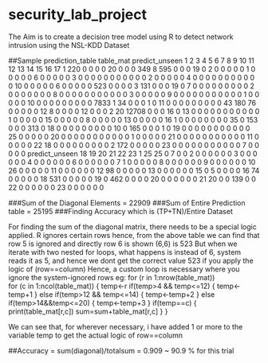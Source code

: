 # security_lab_project
The Aim is to create a decision tree model using R to detect network intrusion using the NSL-KDD Dataset

##Sample prediction_table 
table_mat
    predict_unseen
         1     2     3     4     5     6     7     8     9    10    11    12    13    14    15    16    17
  1    220     0     0     0     0    20     0     0     0   349     8   595     0     0     0    19     0
  2      0     0     0     0     0     1     0     0     0     0     0     6     0     0     0     0     0
  3      0     0     0     0     0     0     0     0     0     0     0     2     0     0     0     0     0
  4      0     0     0     0     0     0     0     0     0     0     0    10     0     0     0     0     0
  6      0     0     0     0     0   523     0     0     0     0     3   131     0     0     0    19     0
  7      0     0     0     0     0     0     0     0     0     2     0     0     0     0     0     0     0
  8      0     0     0     0     0     0     0     0     0     0     0     3     0     0     0     0     0
  9      0     0     0     0     0     0     0     0     0     0     0     1     0     0     0     0     0
  10     0     0     0     0     0     0     0     0     0  7833     1    34     0     0     0     1     0
  11     0     0     0     0     0     0     0     0     0    43   180    76     0     0     0     0     0
  12     8     0     0     0     0    12     0     0     0     2    20 12708     0     0     0    16     0
  13     0     0     0     0     0     0     0     0     0     0     0     1     0     0     0     0     0
  15     0     0     0     0     0     8     0     0     0     0     0    13     0     0     0     0     0
  16     1     0     0     0     0     0     0     0     0    35     0   153     0     0     0   313     0
  18     0     0     0     0     0     0     0     0     0    10     0   165     0     0     0     1     0
  19     0     0     0     0     0     0     0     0     0     0     0    25     0     0     0     0     0
  20     0     0     0     0     0     0     0     0     0     0     0     1     0     0     0     0     0
  21     0     0     0     0     0     0     0     0     0     0     0    11     0     0     0     0     0
  22    18     0     0     0     0     0     0     0     0     0     2   172     0     0     0     0     0
  23     0     0     0     0     0     0     0     0     0     0     0     7     0     0     0     0     0
    predict_unseen
        18    19    20    21    22    23
  1     25    25     0     7     0     0
  2      0     0     0     0     0     0
  3      0     0     0     0     0     0
  4      0     0     0     0     0     0
  6      0     0     0     0     0     0
  7      1     0     0     0     0     0
  8      0     0     0     0     0     0
  9      0     0     0     0     0     0
  10    26     0     0     0     0     0
  11     0     0     0     0     0     0
  12    98     0     0     0     0     0
  13     0     0     0     0     0     0
  15     0     5     0     0     0     0
  16    74     0     0     0     0     0
  18   531     0     0     0     0     0
  19     0   462     0     0     0     0
  20     0     0     0     0     0     0
  21    20     0     0   139     0     0
  22     0     0     0     0     0     0
  23     0     0     0     0     0     0
  
  ###Sum of the Diagonal Elements = 22909
  ###Sum of Entire Prediction table = 25195
  ###Finding Accuracy which is (TP+TN)/Entire Dataset
  
  For finding the sum of the diagonal matrix, there needs to be a special logic applied.
  R ignores certain rows
  hence, from the above table we can find that row 5 is ignored and directly row 6 is shown
  (6,6) is 523
  But when we iterate with two nested for loops, what happens is instead of 6, system reads it as 5, and hence we dont get the correct value 523 if you apply the logic of (row==column)
  Hence, a custom loop is necessary where you ignore the system-ignored rows
  eg:
  for (r in 1:nrow(table_mat))   
  for (c in 1:ncol(table_mat)) 
  {
    temp<-r
    if(temp>4 && temp<=12)
    {
      temp<-temp+1
    }
    else if(temp>12 && temp<=14)
    {
      temp<-temp+2
    }
    else if(temp>14&&temp<=20)
    {
      temp<-temp+3
    }
    if(temp==c)
    {
    print(table_mat[r,c])
    sum=sum+table_mat[r,c]
    }
  }

We can see that, for wherever necessary, i have added 1 or more to the variable temp to get the actual logic of row==column

##Accuracy = sum(diagonal)/totalsum = 0.909 ~ 90.9 % for this trial
